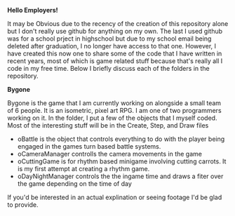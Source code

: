 **Hello Employers!**

It may be Obvious due to the recency of the creation of this repository alone but I don't really use github for anything on my own. The last I used github was for a school prject in highschool but due to my school email being deleted after graduation, I no longer have access to that one. However, I have created this now one to share some of the code that I have written in recent years, most of which is game related stuff because that's really all I code in my free time. Below I briefly discuss each of the folders in the repository.

**Bygone**

Bygone is the game that I am currently working on alongside a small team of 6 people. It is an isometric, pixel art RPG. I am one of two programmers working on it. In the folder, I put a few of the objects that I myself coded. 
Most of the interesting stuff will be in the Create, Step, and Draw files

* oBattle is the object that controls everything to do with the player being engaged in the games turn based battle systems.
* oCameraManager controlls the camera movements in the game
* oCuttingGame is for rhythm based minigame involving cutting carrots. It is my first attempt at creating a rhythm game.
* oDayNightManager controls the the ingame time and draws a fiter over the game depending on the time of day

If you'd be interested in an actual explination or seeing footage I'd be glad to provide.


